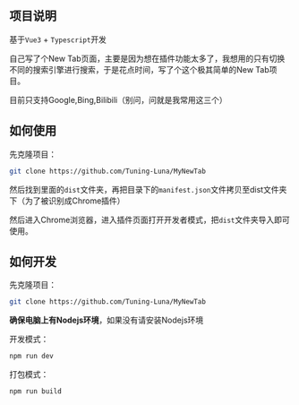 ## 项目说明
基于`Vue3` + `Typescript`开发

自己写了个New Tab页面，主要是因为想在插件功能太多了，我想用的只有切换不同的搜索引擎进行搜索，于是花点时间，写了个这个极其简单的New Tab项目。

目前只支持Google,Bing,Bilibili（别问，问就是我常用这三个）

## 如何使用

先克隆项目：

```bash
git clone https://github.com/Tuning-Luna/MyNewTab
```

然后找到里面的`dist`文件夹，再把目录下的`manifest.json`文件拷贝至dist文件夹下（为了被识别成Chrome插件）

然后进入Chrome浏览器，进入插件页面打开开发者模式，把`dist`文件夹导入即可使用。

## 如何开发
先克隆项目：

```bash
git clone https://github.com/Tuning-Luna/MyNewTab
```

**确保电脑上有Nodejs环境**，如果没有请安装Nodejs环境

开发模式：
```bash
npm run dev
```

打包模式：
```bash
npm run build
```